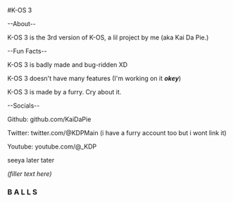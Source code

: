 #K-OS 3 


--About--

K-OS 3 is the 3rd version of K-OS, a lil project by me (aka Kai Da Pie.) 

--Fun Facts--

K-OS 3 is badly made and bug-ridden XD

K-OS 3 doesn't have many features (I'm working on it ***okey***)

K-OS 3 is made by a furry. Cry about it.

--Socials--

Github: github.com/KaiDaPie

Twitter: twitter.com/@KDPMain (i have a furry account too but i wont link it)

Youtube: youtube.com/@_KDP

seeya later tater

_(filler text here)_


### B A L L S
